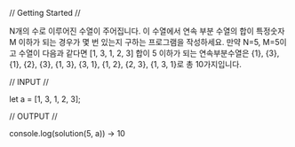 // Getting Started //

N개의 수로 이루어진 수열이 주어집니다. 이 수열에서 연속 부분 수열의 합이 특정숫자 M 이하가 되는 경우가 몇 번 있는지 구하는 프로그램을 작성하세요. 만약 N=5, M=5이고 수열이 다음과 같다면 [1, 3, 1, 2, 3] 합이 5 이하가 되는 연속부분수열은 {1}, {3}, {1}, {2}, {3}, {1, 3}, {3, 1}, {1, 2}, {2, 3}, {1, 3, 1}로 총 10가지입니다.

// INPUT //

let a = [1, 3, 1, 2, 3];

// OUTPUT //

console.log(solution(5, a)) -> 10
